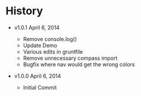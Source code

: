 # History

* v1.0.1 April 6, 2014
	* Remove console.log()
	* Update Demo
	* Various edits in gruntfile
	* Remove unnecessary compass import
	* Bugfix where nav would get the wrong colors

* v1.0.0 April 6, 2014
	* Initial Commit